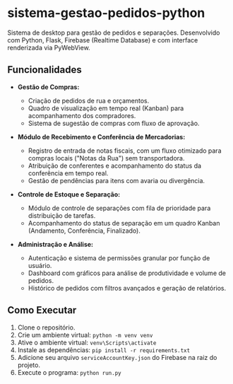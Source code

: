 # sistema-gestao-pedidos-python

Sistema de desktop para gestão de pedidos e separações. Desenvolvido com Python, Flask, Firebase (Realtime Database) e com interface renderizada via PyWebView.

## Funcionalidades

- **Gestão de Compras:**
  - Criação de pedidos de rua e orçamentos.
  - Quadro de visualização em tempo real (Kanban) para acompanhamento dos compradores.
  - Sistema de sugestão de compras com fluxo de aprovação.

- **Módulo de Recebimento e Conferência de Mercadorias:**
  - Registro de entrada de notas fiscais, com um fluxo otimizado para compras locais ("Notas da Rua") sem transportadora.
  - Atribuição de conferentes e acompanhamento do status da conferência em tempo real.
  - Gestão de pendências para itens com avaria ou divergência.

- **Controle de Estoque e Separação:**
  - Módulo de controle de separações com fila de prioridade para distribuição de tarefas.
  - Acompanhamento do status de separação em um quadro Kanban (Andamento, Conferência, Finalizado).

- **Administração e Análise:**
  - Autenticação e sistema de permissões granular por função de usuário.
  - Dashboard com gráficos para análise de produtividade e volume de pedidos.
  - Histórico de pedidos com filtros avançados e geração de relatórios.

## Como Executar

1. Clone o repositório.
2. Crie um ambiente virtual: `python -m venv venv`
3. Ative o ambiente virtual: `venv\Scripts\activate`
4. Instale as dependências: `pip install -r requirements.txt`
5. Adicione seu arquivo `serviceAccountKey.json` do Firebase na raiz do projeto.
6. Execute o programa: `python run.py`